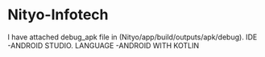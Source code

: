 # Nityo-Infotech
I have attached debug_apk file in (Nityo/app/build/outputs/apk/debug).
IDE -ANDROID STUDIO.
LANGUAGE -ANDROID WITH KOTLIN
